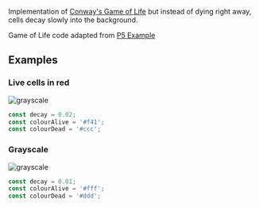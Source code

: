 Implementation of [Conway's Game of Life](https://en.wikipedia.org/wiki/Conway%27s_Game_of_Life) but instead of dying right away, cells decay slowly into the background.

Game of Life code adapted from [P5 Example](https://p5js.org/examples/simulate-game-of-life.html)

## Examples

### Live cells in red

![grayscale](/doc/red.gif)

```javascript
const decay = 0.02;
const colourAlive = '#f41';
const colourDead = '#ccc';
```

### Grayscale

![grayscale](/doc/white.gif)

```javascript
const decay = 0.01;
const colourAlive = '#fff';
const colourDead = '#ddd';
```
